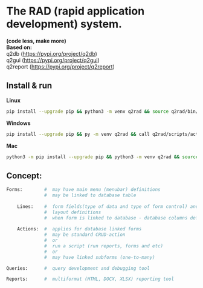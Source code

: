 # The RAD (rapid application development) system.  
**(code less, make more)**  
**Based on:**  
    q2db        (https://pypi.org/project/q2db)  
    q2gui       (https://pypi.org/project/q2gui)  
    q2report    (https://pypi.org/project/q2report)  
## Install & run
**Linux**
```bash
pip install --upgrade pip && python3 -m venv q2rad && source q2rad/bin/activate && pip install --upgrade q2rad  && q2rad
```
**Windows**
```bash
pip install --upgrade pip && py -m venv q2rad && call q2rad/scripts/activate && pip install --upgrade q2rad  && q2rad
```
**Mac**
```bash
python3 -m pip install --upgrade pip && python3 -m venv q2rad && source q2rad/bin/activate && pip install --upgrade q2rad  && q2rad
```
## Concept:
```python
Forms:        #  may have main menu (menubar) definitions
              #  may be linked to database table
    
    Lines:    #  form fields(type of data and type of form control) and 
              #  layout definitions
              #  when form is linked to database - database columns definitions
    
    Actions:  #  applies for database linked forms
              #  may be standard CRUD-action 
              #  or 
              #  run a script (run reports, forms and etc)
              #  or
              #  may have linked subforms (one-to-many)

Queries:      #  query development and debugging tool

Reports:      #  multiformat (HTML, DOCX, XLSX) reporting tool 
```
